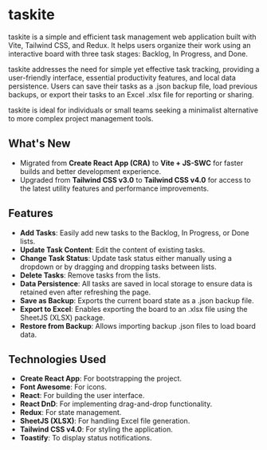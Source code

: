 # taskite

taskite is a simple and efficient task management web application built with Vite, Tailwind CSS, and Redux. It helps users organize their work using an interactive board with three task stages: Backlog, In Progress, and Done.

taskite addresses the need for simple yet effective task tracking, providing a user-friendly interface, essential productivity features, and local data persistence. Users can save their tasks as a .json backup file, load previous backups, or export their tasks to an Excel .xlsx file for reporting or sharing.

taskite is ideal for individuals or small teams seeking a minimalist alternative to more complex project management tools.

## What's New

- Migrated from **Create React App (CRA)** to **Vite + JS-SWC** for faster builds and better development experience.
- Upgraded from **Tailwind CSS v3.0** to **Tailwind CSS v4.0** for access to the latest utility features and performance improvements.

## Features

- **Add Tasks**: Easily add new tasks to the Backlog, In Progress, or Done lists.
- **Update Task Content**: Edit the content of existing tasks.
- **Change Task Status**: Update task status either manually using a dropdown or by dragging and dropping tasks between lists.
- **Delete Tasks**: Remove tasks from the lists.
- **Data Persistence**: All tasks are saved in local storage to ensure data is retained even after refreshing the page.
- **Save as Backup**: Exports the current board state as a .json backup file.
- **Export to Excel**: Enables exporting the board to an .xlsx file using the SheetJS (XLSX) package.
- **Restore from Backup**: Allows importing backup .json files to load board data.

## Technologies Used

- **Create React App**: For bootstrapping the project.
- **Font Awesome**: For icons.
- **React**: For building the user interface.
- **React DnD**: For implementing drag-and-drop functionality.
- **Redux**: For state management.
- **SheetJS (XLSX)**: For handling Excel file generation.
- **Tailwind CSS v4.0**: For styling the application.
- **Toastify**: To display status notifications.
